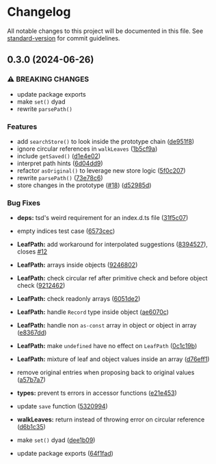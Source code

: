 # Changelog

All notable changes to this project will be documented in this file. See [standard-version](https://github.com/conventional-changelog/standard-version) for commit guidelines.

## 0.3.0 (2024-06-26)

### ⚠ BREAKING CHANGES

- update package exports
- make `set()` dyad
- rewrite `parsePath()`

### Features

- add `searchStore()` to look inside the prototype chain ([de951f8](https://github.com/ddeltree/leavify/commit/de951f891937e03ac6d1c12b5d275eed46b58e18))
- ignore circular references in `walkLeaves` ([1b5cf9a](https://github.com/ddeltree/leavify/commit/1b5cf9a0da1ecec405815404604091d65f6908a6))
- include `getSaved()` ([d1e4e02](https://github.com/ddeltree/leavify/commit/d1e4e02e6a1226356efc3aa8065da996b5561e47))
- interpret path hints ([6d04dd9](https://github.com/ddeltree/leavify/commit/6d04dd98f76954ff8fe112af557115b5319b8c54))
- refactor `asOriginal()` to leverage new store logic ([5f0c207](https://github.com/ddeltree/leavify/commit/5f0c20724cf11f9b67f3c7bda0fd40afaf144fa2))
- rewrite `parsePath()` ([73e78c6](https://github.com/ddeltree/leavify/commit/73e78c6c5b3bf92ef7079a5c440273d303c52d0b))
- store changes in the prototype ([#18](https://github.com/ddeltree/leavify/issues/18)) ([d52985d](https://github.com/ddeltree/leavify/commit/d52985d3d693110bb651c9470238a771e0c680d8))

### Bug Fixes

- **deps:** tsd's weird requirement for an index.d.ts file ([31f5c07](https://github.com/ddeltree/leavify/commit/31f5c075eec16244034fef8aa3effc5b60d11742))
- empty indices test case ([6573cec](https://github.com/ddeltree/leavify/commit/6573cec2876e7a2d3e91b794cd7f4faffde9df40))
- **LeafPath:** add workaround for interpolated suggestions ([8394527](https://github.com/ddeltree/leavify/commit/8394527e3d32cb7e0b1fdfbc8b14c1369f95cb96)), closes [#12](https://github.com/ddeltree/leavify/issues/12)
- **LeafPath:** arrays inside objects ([9246802](https://github.com/ddeltree/leavify/commit/9246802d6c23a95f8f9425f1b732eaf40d9edd49))
- **LeafPath:** check circular ref after primitive check and before object check ([9212462](https://github.com/ddeltree/leavify/commit/9212462c72b6ccfb49b541040596eb7df3e9f367))
- **LeafPath:** check readonly arrays ([6051de2](https://github.com/ddeltree/leavify/commit/6051de20217c8b9a0d37441446da8642c62be0c4))
- **LeafPath:** handle `Record` type inside object ([ae6070c](https://github.com/ddeltree/leavify/commit/ae6070ce9f492c3275e8c5040b4aa46597b7b5ef))
- **LeafPath:** handle non `as-const` array in object or object in array ([e8367dd](https://github.com/ddeltree/leavify/commit/e8367dda37ebae411164065026899b0832b8110f))
- **LeafPath:** make `undefined` have no effect on `LeafPath` ([0c1c19b](https://github.com/ddeltree/leavify/commit/0c1c19bf5ea8f93eadc917caad86e75e91aa1365))
- **LeafPath:** mixture of leaf and object values inside an array ([d76eff1](https://github.com/ddeltree/leavify/commit/d76eff10c24cc91edf16dc367266d478b8b0e714))
- remove original entries when proposing back to original values ([a57b7a7](https://github.com/ddeltree/leavify/commit/a57b7a776f9c2ed75b3fd784ba5437c483508f84))
- **types:** prevent ts errors in accessor functions ([e21e453](https://github.com/ddeltree/leavify/commit/e21e4533935a849592ebbcdbadec8be1cdcacac1))
- update `save` function ([5320994](https://github.com/ddeltree/leavify/commit/5320994a8da8f493a27004fee36cc8495f82a289))
- **walkLeaves:** return instead of throwing error on circular reference ([d6b1c35](https://github.com/ddeltree/leavify/commit/d6b1c3518526217edc6192788b32f6b4aaac9ec2))

- make `set()` dyad ([dee1b09](https://github.com/ddeltree/leavify/commit/dee1b094e2fe472c9752172414260186e3f13d04))
- update package exports ([64f1fad](https://github.com/ddeltree/leavify/commit/64f1fad00d8a6ba5cf29031d732c87c0d79b7878))
